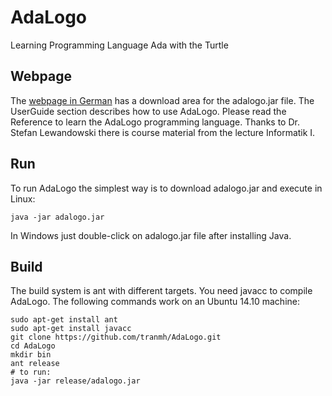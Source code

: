 # AdaLogo
Learning Programming Language Ada with the Turtle

## Webpage
The [webpage in German](http://tranmh.github.io/AdaLogo/) has a download area for the adalogo.jar file. The UserGuide section describes how to use AdaLogo. Please read the Reference to learn the AdaLogo programming language. Thanks to Dr. Stefan Lewandowski there is course material from the lecture Informatik I. 

## Run
To run AdaLogo the simplest way is to download adalogo.jar and execute in Linux:
```
java -jar adalogo.jar
```
In Windows just double-click on adalogo.jar file after installing Java.

## Build
The build system is ant with different targets. You need javacc to compile AdaLogo. The following commands work on an Ubuntu 14.10 machine:
```
sudo apt-get install ant
sudo apt-get install javacc
git clone https://github.com/tranmh/AdaLogo.git
cd AdaLogo
mkdir bin
ant release
# to run:
java -jar release/adalogo.jar
```